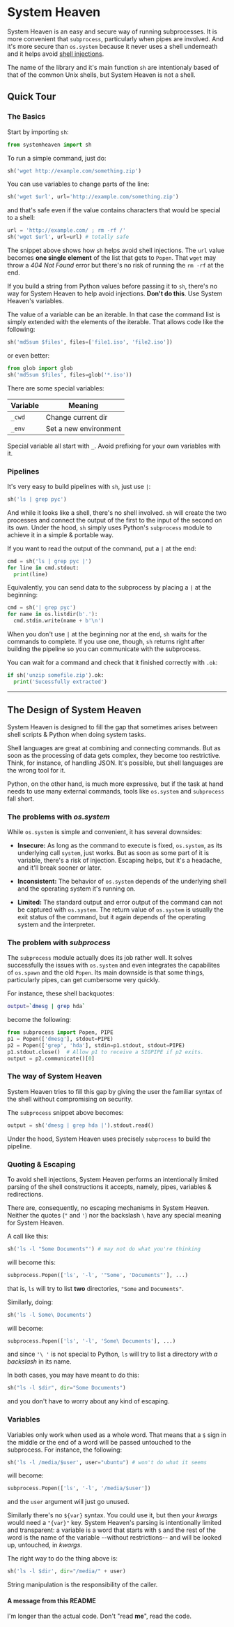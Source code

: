 # System Heaven

System Heaven is an easy and secure way of running subprocesses. It is more convenient that `subprocess`, particularly when pipes are involved. And it's more secure than `os.system` because it never uses a shell underneath and it helps avoid [shell injections][shell-injection].

The name of the library and it's main function `sh` are intentionaly based of that of the common Unix shells, but System Heaven is not a shell.

## Quick Tour

### The Basics

Start by importing `sh`:

~~~python
from systemheaven import sh
~~~

To run a simple command, just do:

~~~python
sh('wget http://example.com/something.zip')
~~~

You can use variables to change parts of the line:

~~~python
sh('wget $url', url='http://example.com/something.zip')
~~~

and that's safe even if the value contains characters that would be special to a shell:

~~~python
url = 'http://example.com/ ; rm -rf /'
sh('wget $url', url=url) # totally safe
~~~

The snippet above shows how `sh` helps avoid shell injections. The `url` value becomes **one single element** of the list that gets to `Popen`. That `wget` may throw a *404 Not Found* error but there's no risk of running the `rm -rf` at the end.

If you build a string from Python values before passing it to `sh`, there's no way for System Heaven to help avoid injections. **Don't do this**. Use System Heaven's variables.

The value of a variable can be an iterable. In that case the command list is simply extended with the elements of the iterable. That allows code like the following:

~~~python
sh('md5sum $files', files=['file1.iso', 'file2.iso'])
~~~

or even better:

~~~python
from glob import glob
sh('md5sum $files', files=glob('*.iso'))
~~~

There are some special variables:

| Variable | Meaning               |
|----------|-----------------------|
| `_cwd`   | Change current dir    |
| `_env`   | Set a new environment |

Special variable all start with `_`. Avoid prefixing for your own variables with it.

### Pipelines

It's very easy to build pipelines with `sh`, just use `|`:

~~~python
sh('ls | grep pyc')
~~~

And while it looks like a shell, there's no shell involved. `sh` will create the two processes and connect the output of the first to the input of the second on its own. Under the hood, `sh` simply uses Python's `subprocess` module to achieve it in a simple & portable way.

If you want to read the output of the command, put a `|` at the end:

~~~python
cmd = sh('ls | grep pyc |')
for line in cmd.stdout:
  print(line)
~~~

Equivalently, you can send data to the subprocess by placing a `|` at the beginning:

~~~python
cmd = sh('| grep pyc')
for name in os.listdir(b'.'):
  cmd.stdin.write(name + b'\n')
~~~

When you don't use `|` at the beginning nor at the end, `sh` waits for the commands to complete. If you use one, though, `sh` returns right after building the pipeline so you can communicate with the subprocess.

You can wait for a command and check that it finished correctly with `.ok`:

~~~python
if sh('unzip somefile.zip').ok:
  print('Sucessfully extracted')
~~~

---

## The Design of System Heaven

System Heaven is designed to fill the gap that sometimes arises between shell scripts & Python when doing system tasks.

Shell languages are great at combining and connecting commands. But as soon as the processing of data gets complex, they become too restrictive. Think, for instance, of handling JSON. It's possible, but shell languages are the wrong tool for it.

Python, on the other hand, is much more expressive, but if the task at hand needs to use many external commands, tools like `os.system` and `subprocess` fall short.

### The problems with *os.system*

While `os.system` is simple and convenient, it has several downsides:

* **Insecure:** As long as the command to execute is fixed, `os.system`, as its underlying call `system`, just works. But as soon as some part of it is variable, there's a risk of injection. Escaping helps, but it's a headache, and it'll break sooner or later.

* **Inconsistent:** The behavior of `os.system` depends of the underlying shell and the operating system it's running on.

* **Limited:** The standard output and error output of the command can not be captured with `os.system`. The return value of `os.system` is usually the exit status of the command, but it again depends of the operating system and the interpreter.

### The problem with *subprocess*

The `subprocess` module actually does its job rather well. It solves successfully the issues with `os.system` and even integrates the capabilites of `os.spawn` and the old `Popen`. Its main downside is that some things, particularly pipes, can get cumbersome very quickly.

For instance, these shell backquotes:

~~~bash
output=`dmesg | grep hda`
~~~

become the following:

~~~python
from subprocess import Popen, PIPE
p1 = Popen(['dmesg'], stdout=PIPE)
p2 = Popen(['grep', 'hda'], stdin=p1.stdout, stdout=PIPE)
p1.stdout.close()  # Allow p1 to receive a SIGPIPE if p2 exits.
output = p2.communicate()[0]
~~~

### The way of System Heaven

System Heaven tries to fill this gap by giving the user the familiar syntax of the shell without compromising on security.

The `subprocess` snippet above becomes:

~~~python
output = sh('dmesg | grep hda |').stdout.read()
~~~

Under the hood, System Heaven uses precisely `subprocess` to build the pipeline.

### Quoting & Escaping

To avoid shell injections, System Heaven performs an intentionally limited parsing of the shell constructions it accepts, namely, pipes, variables & redirections.

There are, consequently, no escaping mechanisms in System Heaven. Neither the quotes (`"` and `'`) nor the backslash `\` have any special meaning for System Heaven.

A call like this:

~~~python
sh('ls -l "Some Documents"') # may not do what you're thinking
~~~

will become this:

~~~python
subprocess.Popen(['ls', '-l', '"Some', 'Documents"'], ...)
~~~

that is, `ls` will try to list **two** directories, `"Some` and `Documents"`.

Similarly, doing:

~~~python
sh('ls -l Some\ Documents')
~~~

will become:

~~~python
subprocess.Popen(['ls', '-l', 'Some\ Documents'], ...)
~~~

and since `'\ '` is not special to Python, `ls` will try to list a directory *with a backslash* in its name.

In both cases, you may have meant to do this:

~~~python
sh("ls -l $dir", dir="Some Documents")
~~~

and you don't have to worry about any kind of escaping.

### Variables

Variables only work when used as a whole word. That means that a `$` sign in the middle or the end of a word will be passed untouched to the subprocess. For instance, the following:

~~~python
sh('ls -l /media/$user', user="ubuntu") # won't do what it seems
~~~

will become:

~~~python
subprocess.Popen(['ls', '-l', '/media/$user'])
~~~

and the `user` argument will just go unused.

Similarly there's no `${var}` syntax. You could use it, but then your *kwargs* would need a `"{var}"` key. System Heaven's parsing is intentionally limited and transparent: a variable is a word that starts with `$` and the rest of the word is the name of the variable --without restrictions-- and will be looked up, untouched, in *kwargs*.

The right way to do the thing above is:

~~~python
sh('ls -l $dir', dir="/media/" + user)
~~~

String manipulation is the responsibility of the caller.

#### A message from this README

I'm longer than the actual code. Don't "read **me**", read the code.

[shell-injection]: https://en.wikipedia.org/wiki/Shell_injection#Shell_injection
